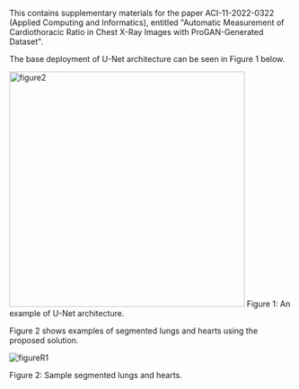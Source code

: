 This contains supplementary materials for the paper ACI-11-2022-0322 (Applied Computing and Informatics), entitled "Automatic Measurement of Cardiothoracic Ratio in Chest X-Ray Images with ProGAN-Generated Dataset".

The base deployment of U-Net architecture can be seen in Figure 1 below.

<img width="419" alt="figure2" src="https://user-images.githubusercontent.com/109519153/225577321-615cc1ad-5dfc-434f-a03c-da38bc116881.png">
Figure 1: An example of U-Net architecture.

Figure 2 shows examples of segmented lungs and hearts using the proposed solution.

![figureR1](https://user-images.githubusercontent.com/109519153/225578972-ccfeea20-92a3-4682-a295-c7cbec854597.jpg)

Figure 2: Sample segmented lungs and hearts.
